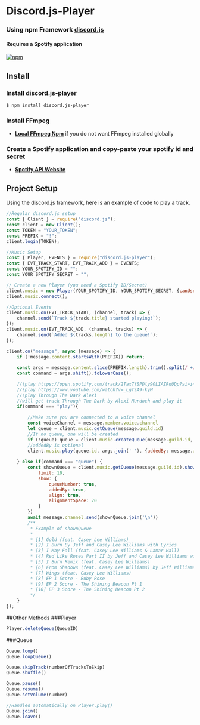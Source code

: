 # Discord.js-Player
### Using npm Framework **[discord.js](https://discord.js.org)**
#### Requires a Spotify application
[![npm](https://img.shields.io/npm/v/discord.js-player)](https://npmjs.com/discord.js-player)


## Install
### Install **[discord.js-player](https://npmjs.com/package/discord.js-player)**
```sh
$ npm install discord.js-player
```
### Install FFmpeg
-  **[Local FFmpeg Npm](https://npmjs.com/package/ffmpeg-static)** if you do not want FFmpeg installed globally
### Create a Spotify application and copy-paste your spotify id and secret
- **[Spotify API Website](https://developer.spotify.com/dashboard/)**
## Project Setup
Using the discord.js framework, here is an example of code to play a track.
```js
//Regular discord.js setup
const { Client } = require("discord.js");
const client = new Client();
const TOKEN = "YOUR_TOKEN";
const PREFIX = "!";
client.login(TOKEN);

//Music Setup
const { Player, EVENTS } = require("discord.js-player");
const { EVT_TRACK_START, EVT_TRACK_ADD } = EVENTS;
const YOUR_SPOTIFY_ID = "";
const YOUR_SPOTIFY_SECRET = "";

// Create a new Player (you need a Spotify ID/Secret)
client.music = new Player(YOUR_SPOTIFY_ID, YOUR_SPOTIFY_SECRET, {canUseCache: true});
client.music.connect();

//Optional Events
client.music.on(EVT_TRACK_START, (channel, track) => {
    channel.send(`Track ${track.title} started playing!`);
});
client.music.on(EVT_TRACK_ADD, (channel, tracks) => {
    channel.send(`Added ${tracks.length} to the queue!`);
});

client.on("message", async (message) => {
    if (!message.content.startsWith(PREFIX)) return;
    
    const args = message.content.slice(PREFIX.length).trim().split(/ +/g);
    const command = args.shift().toLowerCase();

    //!play https://open.spotify.com/track/2Tax7fSPDly9OLIAZRd0Dp?si=i4825VV5THG_F-RNXBp8zA
    //!play https://www.youtube.com/watch?v=_LgTsA9-kyM
    //!play Through The Dark Alexi
    //will get track Through The Dark by Alexi Murdoch and play it
    if(command === "play"){
        
        //Make sure you are connected to a voice channel
        const voiceChannel = message.member.voice.channel
        let queue = client.music.getQueue(message.guild.id)
        //If no queue, one will be created
        if (!queue) queue = client.music.createQueue(message.guild.id, message.channel, voiceChannel, [], {emit: {trackStart: true}})
        //addedBy is optional
        client.music.play(queue.id, args.join(' '), {addedBy: message.author.username})
        
    } else if(command === "queue") {
        const shownQueue = client.music.getQueue(message.guild.id).showQueue({
            limit: 10,
            show: {
                queueNumber: true,
                addedBy: true,
                align: true,
                alignmentSpace: 70
            }
        })
        await message.channel.send(shownQueue.join('\n'))
        /**
         * Example of shownQueue
         * 
         * [1] Gold (feat. Casey Lee Williams)                                       4:03  [Requested By FrozenSynapses]
         * [2] I Burn By Jeff and Casey Lee Williams with Lyrics                     3:10  [Requested By FrozenSynapses]
         * [3] I May Fall (feat. Casey Lee Williams & Lamar Hall)                    4:04  [Requested By FrozenSynapses]
         * [4] Red Like Roses Part II by Jeff and Casey Lee Williams with Lyrics     4:05  [Requested By FrozenSynapses]
         * [5] I Burn Remix (feat. Casey Lee Williams)                               3:08  [Requested By FrozenSynapses]
         * [6] From Shadows (feat. Casey Lee Williams) by Jeff Williams with Lyrics  5:19  [Requested By FrozenSynapses]
         * [7] Wings (feat. Casey Lee Williams)                                      5:12  [Requested By FrozenSynapses]
         * [8] EP 1 Score - Ruby Rose                                                8:38  [Requested By FrozenSynapses]
         * [9] EP 2 Score - The Shining Beacon Pt 1                                  3:32  [Requested By FrozenSynapses]
         * [10] EP 3 Score - The Shining Beacon Pt 2                                 4:40  [Requested By FrozenSynapses]
         */
    }
});
```
##Other Methods
###Player
```js
Player.deleteQueue(QueueID)
```
###Queue
```js
Queue.loop()
Queue.loopQueue()

Queue.skipTrack(numberOfTracksToSkip)
Queue.shuffle()

Queue.pause()
Queue.resume()
Queue.setVolume(number)

//Handled automatically on Player.play()
Queue.join()
Queue.leave()



```
